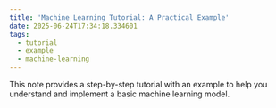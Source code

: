 ```yaml
---
title: 'Machine Learning Tutorial: A Practical Example'
date: 2025-06-24T17:34:18.334601
tags:
  - tutorial
  - example
  - machine-learning
---
```


This note provides a step-by-step tutorial with an example to help you understand and implement a basic machine learning model.
